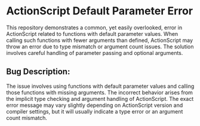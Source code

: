 # ActionScript Default Parameter Error

This repository demonstrates a common, yet easily overlooked, error in ActionScript related to functions with default parameter values. When calling such functions with fewer arguments than defined, ActionScript may throw an error due to type mismatch or argument count issues.  The solution involves careful handling of parameter passing and optional arguments.

## Bug Description:

The issue involves using functions with default parameter values and calling those functions with missing arguments.  The incorrect behavior arises from the implicit type checking and argument handling of ActionScript.  The exact error message may vary slightly depending on ActionScript version and compiler settings, but it will usually indicate a type error or an argument count mismatch.